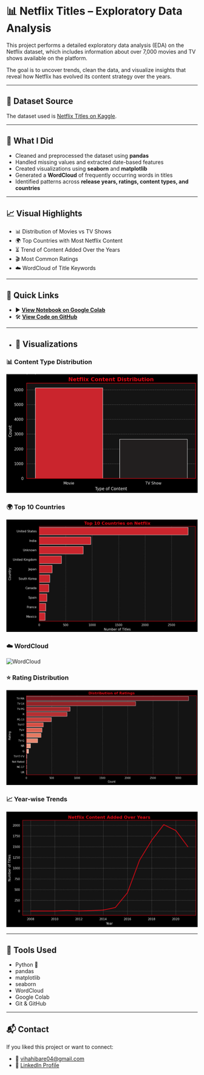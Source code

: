 # 📊 Netflix Titles – Exploratory Data Analysis

This project performs a detailed exploratory data analysis (EDA) on the Netflix dataset, which includes information about over 7,000 movies and TV shows available on the platform.

The goal is to uncover trends, clean the data, and visualize insights that reveal how Netflix has evolved its content strategy over the years.

---

## 📁 Dataset Source
The dataset used is [Netflix Titles on Kaggle](https://www.kaggle.com/shivamb/netflix-shows).

---

## 🚀 What I Did

- Cleaned and preprocessed the dataset using **pandas**
- Handled missing values and extracted date-based features
- Created visualizations using **seaborn** and **matplotlib**
- Generated a **WordCloud** of frequently occurring words in titles
- Identified patterns across **release years, ratings, content types, and countries**

---

## 📈 Visual Highlights

- 📊 Distribution of Movies vs TV Shows  
- 🌍 Top Countries with Most Netflix Content  
- ⏳ Trend of Content Added Over the Years  
- 🎬 Most Common Ratings  
- ☁️ WordCloud of Title Keywords  

---

## 📎 Quick Links

- ▶️ **[View Notebook on Google Colab](https://colab.research.google.com/drive/1941DramiiU45UUguh5j1ZxPrBSsDRLrg?usp=sharing)**
- 🛠 **[View Code on GitHub](https://github.com/Vi-haa/Netflix-EDA-Analysis)**

---

- ## 📸 Visualizations

### 📊 Content Type Distribution
![Type](./netflix-type.png)

### 🌍 Top 10 Countries
![Countries](./top-countries.png)

### ☁️ WordCloud
![WordCloud](./wordcloud.png)

### ⭐ Rating Distribution
![Ratings](./ratings.png)

### 📈 Year-wise Trends
![Trends](./trends.png)

---

## 📌 Tools Used

- Python 🐍
- pandas
- matplotlib
- seaborn
- WordCloud
- Google Colab
- Git & GitHub

---

## 📬 Contact

If you liked this project or want to connect:

- 📧 vihahibare04@gmail.com 
- 🔗 [LinkedIn Profile](https://www.linkedin.com/in/viha-hibare-b081992b6/)
